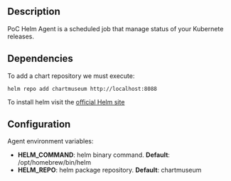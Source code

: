 ## Description
PoC Helm Agent is a scheduled job that manage status of your Kubernete releases.

## Dependencies

To add a chart repository we must execute:

```shell
helm repo add chartmuseum http://localhost:8088
```

To install helm visit the [official Helm site](https://helm.sh/docs/intro/install/)

## Configuration 

Agent environment variables:

- **HELM_COMMAND**: helm binary command. **Default**: /opt/homebrew/bin/helm
- **HELM_REPO**: helm package repository. **Default**: chartmuseum